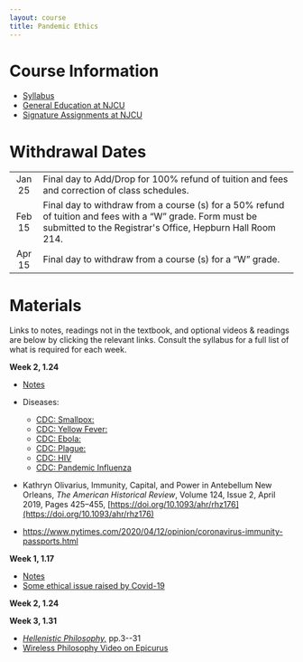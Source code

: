 ```yaml
---
layout: course
title: Pandemic Ethics
---
```




# Course Information
+  [Syllabus](syllabus.pdf)
+ [General Education at NJCU](http://www.njcu.edu/department/general-education)
+ [Signature Assignments at NJCU](https://www.njcu.edu/academics/resources-services/general-education/signature-assignment-information-students)





# Withdrawal Dates

|         	 |     |
| :-------------: | ------------- |
| Jan 25 | Final day to Add/Drop for 100% refund of tuition and fees and correction of class schedules. |
| Feb 15 | Final day to withdraw from a course (s) for a 50% refund of tuition and fees with a “W” grade. Form must be submitted to the Registrar's Office, Hepburn Hall Room 214.|
| Apr 15  | Final day to withdraw from a course (s) for a “W” grade.|



# Materials 
Links to notes, readings not in the textbook, and optional videos & readings are below by clicking the relevant links. Consult the syllabus for a full list of what is required for each week. 


**Week 2, 1.24**
+ [Notes](history)
+ Diseases: 
	+ [CDC: Smallpox:](https://www.cdc.gov/smallpox/index.html)
	+ [CDC: Yellow Fever:](https://www.cdc.gov/yellowfever/)
	+ [CDC: Ebola:](https://www.cdc.gov/vhf/ebola/)
	+ [CDC: Plague:](https://www.cdc.gov/plague/)
	+ [CDC: HIV](https://www.cdc.gov/hiv/default.html)
	+ [CDC: Pandemic Influenza](https://www.cdc.gov/flu/pandemic-resources/index.htm)

+ Kathryn Olivarius, Immunity, Capital, and Power in Antebellum New Orleans, *The American Historical Review*, Volume 124, Issue 2, April 2019, Pages 425–455, [https://doi.org/10.1093/ahr/rhz176](https://doi.org/10.1093/ahr/rhz176)
+ https://www.nytimes.com/2020/04/12/opinion/coronavirus-immunity-passports.html

**Week 1, 1.17**

+ [Notes](intro)
+ [Some ethical issue raised by Covid-19](https://www.youtube.com/watch?v=nYrP14BhMXg)


**Week 2, 1.24**


**Week 3, 1.31**


+ [*Hellenistic Philosophy,*](/epicurus/Hellenistics.pdf) pp.3--31
+ [Wireless Philosophy Video on Epicurus](https://www.youtube.com/watch?v=E5f5smh7Keo)


